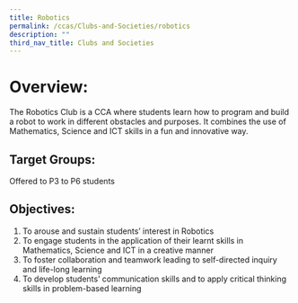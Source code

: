 ```yaml
---
title: Robotics
permalink: /ccas/Clubs-and-Societies/robotics
description: ""
third_nav_title: Clubs and Societies
---
```

# Overview:
The Robotics Club is a CCA where students learn how to program and build a robot to work in different obstacles and purposes. It combines the use of Mathematics, Science and ICT skills in a fun and innovative way.

## Target Groups:

Offered to P3 to P6 students

## Objectives:

1. To arouse and sustain students’ interest in Robotics
2. To engage students in the application of their learnt skills in Mathematics, Science and ICT in a creative manner
3. To foster collaboration and teamwork leading to self-directed inquiry and life-long learning
4. To develop students’ communication skills and to apply critical thinking skills in problem-based learning

